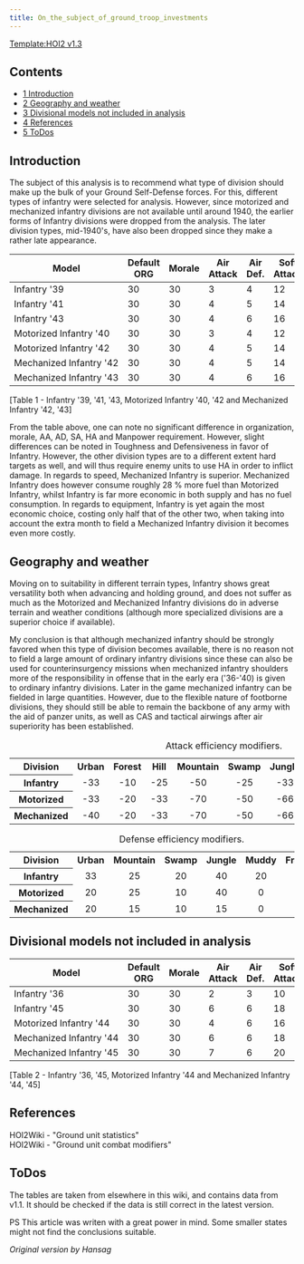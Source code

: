 ```yaml
---
title: On_the_subject_of_ground_troop_investments
---
```

 [Template:HOI2 v1.3](/wiki/index.php?title=Template:HOI2_v1.3&action=edit&redlink=1 "Template:HOI2 v1.3 (page does not exist)")

Contents
--------

*   [1 Introduction](#Introduction)
*   [2 Geography and weather](#Geography_and_weather)
*   [3 Divisional models not included in analysis](#Divisional_models_not_included_in_analysis)
*   [4 References](#References)
*   [5 ToDos](#ToDos)

Introduction
------------

The subject of this analysis is to recommend what type of division should make up the bulk of your Ground Self-Defense forces. For this, different types of infantry were selected for analysis. However, since motorized and mechanized infantry divisions are not available until around 1940, the earlier forms of Infantry divisions were dropped from the analysis. The later division types, mid-1940's, have also been dropped since they make a rather late appearance.

| Model | Default ORG | Morale | Air Attack | Air Def. | Soft Attack | Hard Attack | Tough-ness | Defens-iveness | Soft-ness |  | Cost | Build-time | Man-power | Max Speed | Supply Cons. | Fuel Cons. | Supp. |
| --- | --- | --- | --- | --- | --- | --- | --- | --- | --- | --- | --- | --- | --- | --- | --- | --- | --- |
| Infantry '39 | 30 | 30 | 3 | 4 | 12 | 2 | 18 | 18 | 100 |  | 7 | 95 | 10 | 5 | 1 | 0 | 2 |
| Infantry '41 | 30 | 30 | 4 | 5 | 14 | 4 | 24 | 24 | 100 |  | 7 | 95 | 10 | 5 | 1 | 0 | 2 |
| Infantry '43 | 30 | 30 | 4 | 6 | 16 | 5 | 30 | 30 | 100 |  | 7 | 95 | 10 | 5 | 1.1 | 0 | 2 |
| Motorized Infantry '40 | 30 | 30 | 3 | 4 | 12 | 2 | 15 | 15 | 80 |  | 14 | 100 | 10 | 8 | 1.2 | 3.5 | 2 |
| Motorized Infantry '42 | 30 | 30 | 4 | 5 | 14 | 4 | 20 | 25 | 80 |  | 12 | 100 | 10 | 9 | 1.3 | 3.5 | 2 |
| Mechanized Infantry '42 | 30 | 30 | 4 | 5 | 14 | 5 | 20 | 20 | 60 |  | 14 | 125 | 10 | 10 | 1.3 | 4.5 | 2 |
| Mechanized Infantry '43 | 30 | 30 | 4 | 6 | 16 | 6 | 25 | 25 | 60 |  | 14 | 125 | 10 | 10 | 1.4 | 4.5 | 2 |

\[Table 1 - Infantry '39, '41, '43, Motorized Infantry '40, '42 and Mechanized Infantry '42, '43\]

  
From the table above, one can note no significant difference in organization, morale, AA, AD, SA, HA and Manpower requirement. However, slight differences can be noted in Toughness and Defensiveness in favor of Infantry. However, the other division types are to a different extent hard targets as well, and will thus require enemy units to use HA in order to inflict damage. In regards to speed, Mechanized Infantry is superior. Mechanized Infantry does however consume roughly 28 % more fuel than Motorized Infantry, whilst Infantry is far more economic in both supply and has no fuel consumption. In regards to equipment, Infantry is yet again the most economic choice, costing only half that of the other two, when taking into account the extra month to field a Mechanized Infantry division it becomes even more costly.

Geography and weather
---------------------

Moving on to suitability in different terrain types, Infantry shows great versatility both when advancing and holding ground, and does not suffer as much as the Motorized and Mechanized Infantry divisions do in adverse terrain and weather conditions (although more specialized divisions are a superior choice if available).

My conclusion is that although mechanized infantry should be strongly favored when this type of division becomes available, there is no reason not to field a large amount of ordinary infantry divisions since these can also be used for counterinsurgency missions when mechanized infantry shoulders more of the responsibility in offense that in the early era ('36-'40) is given to ordinary infantry divisions. Later in the game mechanized infantry can be fielded in large quantities. However, due to the flexible nature of footborne divisions, they should still be able to remain the backbone of any army with the aid of panzer units, as well as CAS and tactical airwings after air superiority has been established.

  

<table class="wikitable" style="text-align:center"><caption>Attack efficiency modifiers.</caption><tbody><tr><th>Division</th><th>Urban</th><th>Forest</th><th>Hill</th><th>Mountain</th><th>Swamp</th><th>Jungle</th><th>Muddy</th><th>Fort</th><th>River</th><th>Shore</th></tr><tr><th>Infantry</th><td>-33</td><td>-10</td><td>-25</td><td>-50</td><td>-25</td><td>-33</td><td>-33</td><td>-10</td><td>-50</td><td>-50</td></tr><tr><th>Motorized</th><td>-33</td><td>-20</td><td>-33</td><td>-70</td><td>-50</td><td>-66</td><td>-70</td><td>-20</td><td>-66</td><td>-66</td></tr><tr><th>Mechanized</th><td>-40</td><td>-20</td><td>-33</td><td>-70</td><td>-50</td><td>-66</td><td>-50</td><td>-20</td><td>-66</td><td>-66</td></tr></tbody></table>

  

<table class="wikitable" style="text-align:center"><caption>Defense efficiency modifiers.</caption><tbody><tr><th>Division</th><th>Urban</th><th>Mountain</th><th>Swamp</th><th>Jungle</th><th>Muddy</th><th>Frozen</th><th>Snow</th></tr><tr><th>Infantry</th><td>33</td><td>25</td><td>20</td><td>40</td><td>20</td><td>20</td><td>0</td></tr><tr><th>Motorized</th><td>20</td><td>25</td><td>10</td><td>40</td><td>0</td><td>10</td><td>-10</td></tr><tr><th>Mechanized</th><td>20</td><td>15</td><td>10</td><td>15</td><td>0</td><td>10</td><td>-10</td></tr></tbody></table>

Divisional models not included in analysis
------------------------------------------

| Model | Default ORG | Morale | Air Attack | Air Def. | Soft Attack | Hard Attack | Tough-ness | Defens-iveness | Soft-ness |  | Cost | Build-time | Man-power | Max Speed | Supply Cons. | Fuel Cons. | Supp. |
| --- | --- | --- | --- | --- | --- | --- | --- | --- | --- | --- | --- | --- | --- | --- | --- | --- | --- |
| Infantry '36 | 30 | 30 | 2 | 3 | 10 | 1 | 12 | 15 | 100 |  | 7 | 95 | 10 | 5 | 1 | 0 | 2 |
| Infantry '45 | 30 | 30 | 6 | 6 | 18 | 6 | 35 | 35 | 100 |  | 7 | 95 | 10 | 6 | 1.1 | 0.1 | 2 |
| Motorized Infantry '44 | 30 | 30 | 4 | 6 | 16 | 5 | 27 | 35 | 80 |  | 12 | 100 | 10 | 9 | 1.4 | 3.5 | 2 |
| Mechanized Infantry '44 | 30 | 30 | 6 | 6 | 18 | 7 | 32 | 32 | 60 |  | 14 | 125 | 10 | 10 | 1.5 | 4.5 | 2 |
| Mechanized Infantry '45 | 30 | 30 | 7 | 6 | 20 | 8 | 37 | 37 | 60 |  | 14 | 125 | 10 | 10 | 1.5 | 4.5 | 2 |

\[Table 2 - Infantry '36, '45, Motorized Infantry '44 and Mechanized Infantry '44, '45\]

References
----------

HOI2Wiki - "Ground unit statistics"  
HOI2Wiki - "Ground unit combat modifiers"

ToDos
-----

The tables are taken from elsewhere in this wiki, and contains data from v1.1. It should be checked if the data is still correct in the latest version.

PS This article was writen with a great power in mind. Some smaller states might not find the conclusions suitable.

_Original version by Hansag_